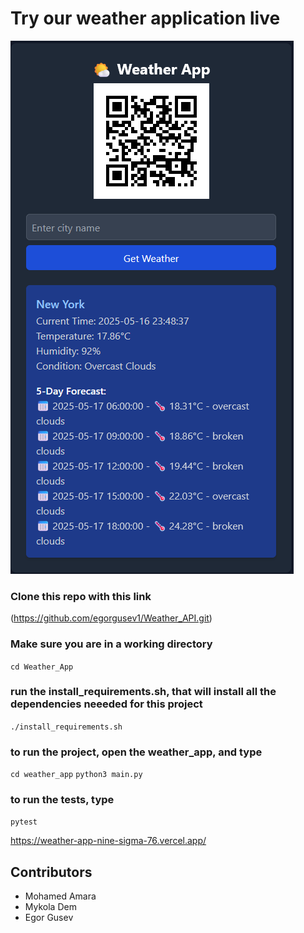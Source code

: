 # Try our weather application live

<picture>
 <source media="(prefers-color-scheme: dark)" srcset="/images/weather_app.png">
 <source media="(prefers-color-scheme: light)" srcset="/images/weather_app.png">
 <img alt="YOUR-ALT-TEXT" src="/images/weather_app.png">
</picture>


### Clone this repo with this link<br/>
(https://github.com/egorgusev1/Weather_API.git)

### Make sure you are in a working directory<br/>
`cd Weather_App`

### run the install_requirements.sh, that will install all the dependencies neeeded for this project<br/>
`./install_requirements.sh`

### to run the project, open the weather_app, and type<br/>
`cd weather_app`
`python3 main.py`

### to run the tests, type<br/>
`pytest`

https://weather-app-nine-sigma-76.vercel.app/

## Contributors
* Mohamed Amara
* Mykola Dem
* Egor Gusev

